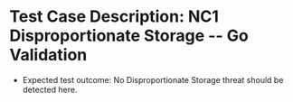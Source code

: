 # Test Case Description: NC1 Disproportionate Storage -- Go Validation
- Expected test outcome: No Disproportionate Storage threat should be detected here.